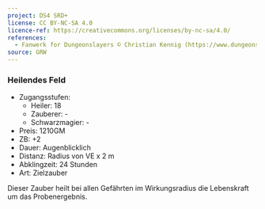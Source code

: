 ```yaml
---
project: DS4 SRD+
license: CC BY-NC-SA 4.0
licence-ref: https://creativecommons.org/licenses/by-nc-sa/4.0/
references: 
  - Fanwerk for Dungeonslayers © Christian Kennig (https://www.dungeonslayers.net/)
source: GRW
---
```


### Heilendes Feld

- Zugangsstufen:
  - Heiler: 18
  - Zauberer: -
  - Schwarzmagier: -
- Preis: 1210GM
- ZB: +2
- Dauer: Augenblicklich
- Distanz: Radius von VE x 2 m
- Abklingzeit: 24 Stunden
- Art: Zielzauber

Dieser Zauber heilt bei allen Gefährten im Wirkungsradius die Lebenskraft um das Probenergebnis.

